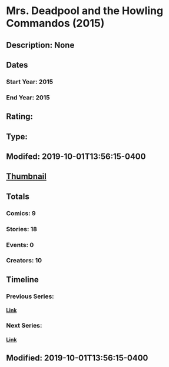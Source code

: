 # Mrs. Deadpool and the Howling Commandos (2015)
## Description: None
## Dates
### Start Year: 2015
### End Year: 2015
## Rating: 
## Type: 
## Modifed: 2019-10-01T13:56:15-0400
## [Thumbnail](http://i.annihil.us/u/prod/marvel/i/mg/4/40/553a638a98a89.jpg)
## Totals
### Comics: 9
### Stories: 18
### Events: 0
### Creators: 10
## Timeline
### Previous Series: 
#### [Link]()
### Next Series: 
#### [Link]()
## Modified: 2019-10-01T13:56:15-0400